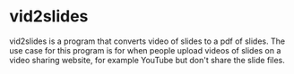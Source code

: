 # vid2slides
vid2slides is a program that converts video of slides to a pdf of slides. The use case for this program is for when people upload videos of slides on a video sharing website, for example YouTube but don't share the slide files.
